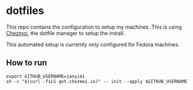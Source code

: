 # dotfiles

This repo contains the configuration to setup my machines. This is using [Chezmoi](https://chezmoi.io), the dotfile manager to setup the install.

This automated setup is currently only configured for Fedora machines.

## How to run

```shell
export GITHUB_USERNAME=ianyimi
sh -c "$(curl -fsLS get.chezmoi.io)" -- init --apply $GITHUB_USERNAME
```
